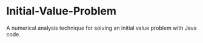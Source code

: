 # Initial-Value-Problem
A numerical analysis technique for solving an initial value problem with Java code.
